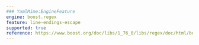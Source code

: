 ```yaml
---
### YamlMime:EngineFeature
engine: boost.regex
feature: line-endings-escape
supported: true
reference: https://www.boost.org/doc/libs/1_76_0/libs/regex/doc/html/boost_regex/syntax/perl_syntax.html#boost_regex.syntax.perl_syntax.matching_line_endings
---
```

